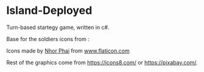 # Island-Deployed
Turn-based startegy game, written in c#.

Base for the soldiers icons from : 
<div>Icons made by <a href="https://www.flaticon.com/authors/nhor-phai" title="Nhor Phai">Nhor Phai</a> from <a href="https://www.flaticon.com/" title="Flaticon">www.flaticon.com</a></div>

Rest of the graphics come from https://icons8.com/ or https://pixabay.com/.
